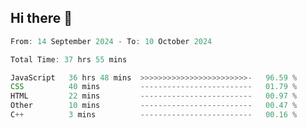 ## Hi there 👋
<!--START_SECTION:Muni-->

```Javascript
From: 14 September 2024 - To: 10 October 2024

Total Time: 37 hrs 55 mins

JavaScript   36 hrs 48 mins  >>>>>>>>>>>>>>>>>>>>>>>>-   96.59 %
CSS          40 mins         -------------------------   01.79 %
HTML         22 mins         -------------------------   00.97 %
Other        10 mins         -------------------------   00.47 %
C++          3 mins          -------------------------   00.16 %
```

<!--END_SECTION:Muni-->
